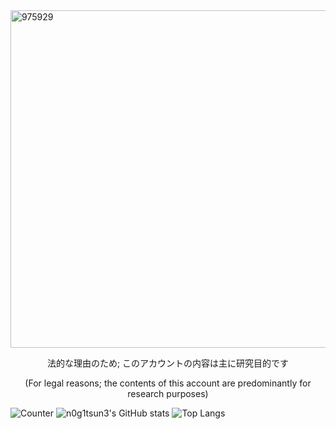 <img width="1920" height="540" alt="975929" src="https://github.com/user-attachments/assets/8cf88f08-57df-46b2-b092-a8db0f1ffc83" />

<p style="text-align: center;">
法的な理由のため; このアカウントの内容は主に研究目的です
</p>
<p style="text-align: center;">
(For legal reasons; the contents of this account are predominantly for research purposes)  
</p>

![Counter](https://count.getloli.com/get/@n0g1tsun3?theme=rule23)
![n0g1tsun3's GitHub stats](https://github-readme-stats.vercel.app/api?username=n0g1tsun3&theme=midnight-purple&hide_title=true&show_icons=true&include_all_commits=true&count_private=true)
![Top Langs](https://github-readme-stats.vercel.app/api/top-langs/?username=n0g1tsun3&theme=midnight-purple&hide_title=true&layout=compact&langs_count=10&hide=html,javascript,css)
